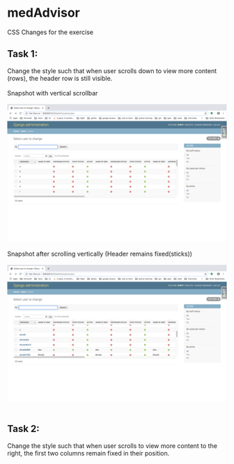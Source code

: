 # medAdvisor
CSS Changes for the exercise
## Task 1:
Change the style such that when user scrolls down to view more content (rows), the header row is still visible.
<br><br>
Snapshot with vertical scrollbar
<br><br>
![Image of table](https://github.com/shw97/medAdvisor/blob/master/Table%20with%20vertical%20scroll.png)
<br><br>
Snapshot after scrolling vertically (Header remains fixed(sticks))
<br><br>
![Image of table](https://github.com/shw97/medAdvisor/blob/master/Table%20after%20vertical%20scroll.png)
<br><br>
## Task 2:
Change the style such that when user scrolls to view more content to the right, the first two columns remain fixed in their position.
